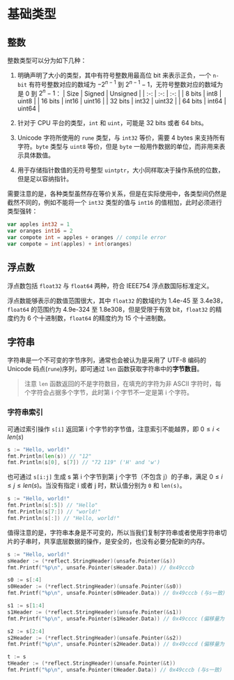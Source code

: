# 基础类型

## 整数

整数类型可以分为如下几种：

1. 明确声明了大小的类型，其中有符号整数用最高位 bit 来表示正负，一个 `n-bit` 有符号整数对应的数域为 $-2^{n-1}$ 到 $2^{n-1}-1$，无符号整数对应的数域为 是 0 到 $2^n-1$：
    | Size | Signed | Unsigned |
    | :-: | :-: | :-: |
    | 8 bits | int8 | uint8 |
    | 16 bits | int16 | uint16 |
    | 32 bits | int32 | uint32 |
    | 64 bits | int64 | uint64 |

2. 针对于 CPU 平台的类型，`int` 和 `uint`，可能是 32 bits 或者 64 bits。

3. Unicode 字符所使用的 `rune` 类型，与 `int32` 等价，需要 4 bytes 来支持所有字符。`byte` 类型与 `uint8` 等价，但是 `byte` 一般用作数据的单位，而非用来表示具体数值。

4. 用于存储指针数值的无符号整型 `uintptr`，大小同样取决于操作系统的位数，但是足以容纳指针。

需要注意的是，各种类型虽然存在等价关系，但是在实际使用中，各类型间仍然是截然不同的，例如不能将一个 `int32` 类型的值与 `int16` 的值相加，此时必须进行类型强转：

```go
var apples int32 = 1
var oranges int16 = 2
var compote int = apples + oranges // compile error
var compote = int(apples) + int(oranges)
```

## 浮点数

浮点数包括 `float32` 与 `float64` 两种，符合 IEEE754 浮点数国际标准定义。

浮点数能够表示的数值范围很大，其中 `float32` 的数域约为 1.4e-45 至 3.4e38，`float64` 的范围约为 4.9e-324 至 1.8e308，但是受限于有效 bit，`float32` 的精度约为 6 个十进制数，`float64` 的精度约为 15 个十进制数。

## 字符串

字符串是一个不可变的字节序列，通常也会被认为是采用了 UTF-8 编码的 Unicode 码点(`rune`)序列，即可通过 `len` 函数获取字符串中的**字节数目**。
> 注意 `len` 函数返回的不是字符数目，在填充的字符为非 ASCII 字符时，每个字符会占据多个字节，此时第 i 个字节不一定是第 i 个字符。

### 字符串索引

可通过索引操作 `s[i]` 返回第 i 个字节的字节值，注意索引不能越界，即 $0 \leq i < len(s)$

```go
s := "Hello, world!"
fmt.Println(len(s)) // "12"
fmt.Println(s[0], s[7]) // "72 119" ('H' and 'w')
```

也可通过 `s[i:j]` 生成 s 第 i 个字节到第 j 个字节（不包含 j）的子串，满足 $0 \leq i \leq j \leq len(s)$。当没有指定 i 或者 j 时，默认值分别为 `0` 和 `len(s)`。

```go
s := "Hello, world!"
fmt.Println(s[:5]) // "Hello"
fmt.Println(s[7:]) // "world!"
fmt.Println(s[:]) // "Hello, world!" 
```

值得注意的是，字符串本身是不可变的，所以当我们复制字符串或者使用字符串切片的子串时，共享底层数据的操作，是安全的，也没有必要分配新的内存。

```go
s := "Hello, world!"
sHeader := (*reflect.StringHeader)(unsafe.Pointer(&s))
fmt.Printf("%p\n", unsafe.Pointer(sHeader.Data)) // 0x49cccb

s0 := s[:4]
s0Header := (*reflect.StringHeader)(unsafe.Pointer(&s0))
fmt.Printf("%p\n", unsafe.Pointer(s0Header.Data)) // 0x49cccb (与s一致)

s1 := s[1:4]
s1Header := (*reflect.StringHeader)(unsafe.Pointer(&s1))
fmt.Printf("%p\n", unsafe.Pointer(s1Header.Data)) // 0x49cccc (偏移量为 c-b=1)

s2 := s[2:4]
s2Header := (*reflect.StringHeader)(unsafe.Pointer(&s2))
fmt.Printf("%p\n", unsafe.Pointer(s2Header.Data)) // 0x49cccd (偏移量为 d-c=1)

t := s
tHeader := (*reflect.StringHeader)(unsafe.Pointer(&t))
fmt.Printf("%p\n", unsafe.Pointer(tHeader.Data)) // 0x49cccb (与s一致)
```
